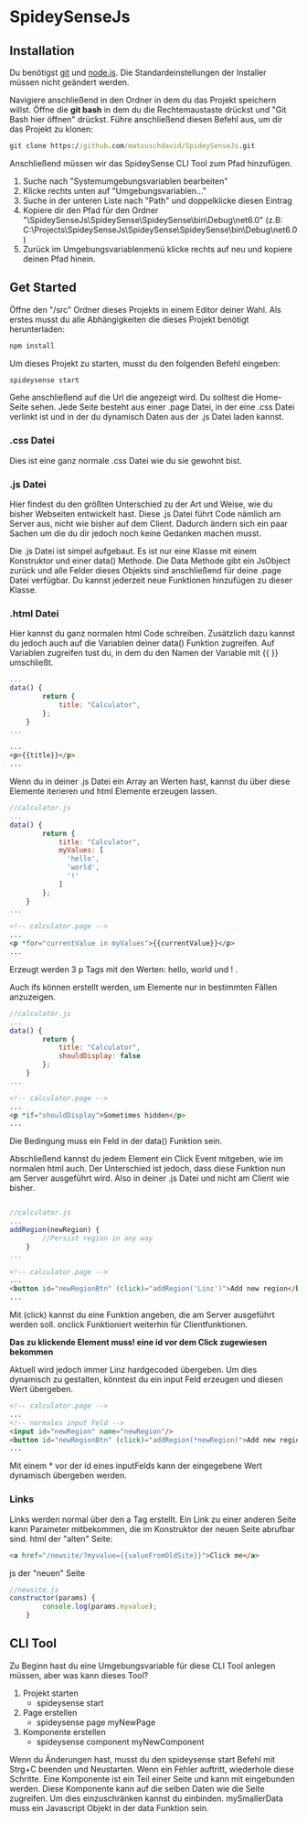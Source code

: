 # SpideySenseJs

## Installation

Du benötigst [git](https://git-scm.com/downloads) und [node.js](https://nodejs.org/en/download/).
Die Standardeinstellungen der Installer müssen nicht geändert werden.

Navigiere anschließend in den Ordner in dem du das Projekt speichern willst. Öffne die **git bash** in dem du die Rechtemaustaste drückst und "Git Bash hier öffnen" drückst.
Führe anschließend diesen Befehl aus, um dir das Projekt zu klonen:

```cmd
git clone https://github.com/matouschdavid/SpideySenseJs.git
```

Anschließend müssen wir das SpideySense CLI Tool zum Pfad hinzufügen.
1. Suche nach "Systemumgebungsvariablen bearbeiten"
2. Klicke rechts unten auf "Umgebungsvariablen..."
3. Suche in der unteren Liste nach "Path" und doppelklicke diesen Eintrag
4. Kopiere dir den Pfad für den Ordner "\SpideySenseJs\SpideySense\SpideySense\bin\Debug\net6.0" (z.B: C:\Projects\SpideySenseJs\SpideySense\SpideySense\bin\Debug\net6.0)
5. Zurück im Umgebungsvariablenmenü klicke rechts auf neu und kopiere deinen Pfad hinein.

## Get Started

Öffne den "/src" Ordner dieses Projekts in einem Editor deiner Wahl.
Als erstes musst du alle Abhängigkeiten die dieses Projekt benötigt herunterladen:
```cmd
npm install
```
Um dieses Projekt zu starten, musst du den folgenden Befehl eingeben:

```cmd
spideysense start
```

Gehe anschließend auf die Url die angezeigt wird. Du solltest die Home-Seite sehen. Jede Seite besteht aus einer .page Datei, in der eine .css Datei verlinkt ist und in der du dynamisch Daten aus der .js Datei laden kannst.

### .css Datei

Dies ist eine ganz normale .css Datei wie du sie gewohnt bist.

### .js Datei

Hier findest du den größten Unterschied zu der Art und Weise, wie du bisher Webseiten entwickelt hast. Diese .js Datei führt Code nämlich am Server aus, nicht wie bisher auf dem Client. Dadurch ändern sich ein paar Sachen um die du dir jedoch noch keine Gedanken machen musst.

Die .js Datei ist simpel aufgebaut. Es ist nur eine Klasse mit einem Konstruktor und einer data() Methode. Die Data Methode gibt ein JsObject zurück und alle Felder dieses Objekts sind anschließend für deine .page Datei verfügbar. Du kannst jederzeit neue Funktionen hinzufügen zu dieser Klasse.

### .html Datei

Hier kannst du ganz normalen html Code schreiben. Zusätzlich dazu kannst du jedoch auch auf die Variablen deiner data() Funktion zugreifen. Auf Variablen zugreifen tust du, in dem du den Namen der Variable mit {{ }} umschließt.
```js
...
data() {
        return {
            title: "Calculator",
        };
    }
...

```
```html
...
<p>{{title}}</p>
...
```

Wenn du in deiner .js Datei ein Array an Werten hast, kannst du über diese Elemente iterieren und html Elemente erzeugen lassen.
```js
//calculator.js
...
data() {
        return {
            title: "Calculator",
            myValues: [
              'hello',
              'world',
              '!'
            ]
        };
    }
...

```
```html
<!-- calculator.page -->
...
<p *for="currentValue in myValues">{{currentValue}}</p>
...
```
Erzeugt werden 3 p Tags mit den Werten: hello, world und ! .

Auch ifs können erstellt werden, um Elemente nur in bestimmten Fällen anzuzeigen.
```js
//calculator.js
...
data() {
        return {
            title: "Calculator",
            shouldDisplay: false
        };
    }
...

```
```html
<!-- calculator.page -->
...
<p *if="shouldDisplay">Sometimes hidden</p>
...
```
Die Bedingung muss ein Feld in der data() Funktion sein.

Abschließend kannst du jedem Element ein Click Event mitgeben, wie im normalen html auch.
Der Unterschied ist jedoch, dass diese Funktion nun am Server ausgeführt wird. Also in deiner .js Datei und nicht am Client wie bisher.
```js

//calculator.js
...
addRegion(newRegion) {
        //Persist region in any way
    }
...
```
```html
<!-- calculator.page -->
...
<button id="newRegionBtn" (click)="addRegion('Linz')">Add new region</button>
...
```
Mit (click) kannst du eine Funktion angeben, die am Server ausgeführt werden soll. onclick Funktioniert weiterhin für Clientfunktionen.

**Das zu klickende Element muss! eine id vor dem Click zugewiesen bekommen**

Aktuell wird jedoch immer Linz hardgecoded übergeben. Um dies dynamisch zu gestalten, könntest du ein input Feld erzeugen und diesen Wert übergeben.
```html
<!-- calculator.page -->
...
<!-- normales input Feld -->
<input id="newRegion" name="newRegion"/>
<button id="newRegionBtn" (click)="addRegion(*newRegion)">Add new region</button>
...
```

Mit einem * vor der id eines inputFelds kann der eingegebene Wert dynamisch übergeben werden.

### Links

Links werden normal über den a Tag erstellt. Ein Link zu einer anderen Seite kann Parameter mitbekommen, die im Konstruktor der neuen Seite abrufbar sind.
html der "alten" Seite:
```html
<a href="/newsite/?myvalue={{valueFromOldSite}}">Click me</a>
```

js der "neuen" Seite
```js
//newsite.js
constructor(params) {
        console.log(params.myvalue);
    }
   ```
   
 ## CLI Tool
 
 Zu Beginn hast du eine Umgebungsvariable für diese CLI Tool anlegen müssen, aber was kann dieses Tool?
 
 1. Projekt starten
    - spideysense start
 2. Page erstellen
    - spideysense page myNewPage
 3. Komponente erstellen
    - spideysense component myNewComponent

 Wenn du Änderungen hast, musst du den spideysense start Befehl mit Strg+C beenden und Neustarten. Wenn ein Fehler auftritt, wiederhole diese Schritte.
 Eine Komponente ist ein Teil einer Seite und kann mit <nameOfComponent-component></nameOfComponent-component> eingebunden werden. Diese Komponente kann auf die selben Daten wie die Seite zugreifen.
 Um dies einzuschränken kannst du <nameOfComponent-component data="mySmallerData"></nameOfComponent-component> einbinden. mySmallerData muss ein Javascript Objekt in der data Funktion sein.
